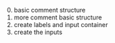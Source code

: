 0. basic comment structure
1. more comment basic structure
2. create labels and input container
3. create the inputs